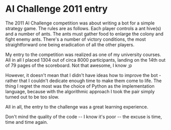 AI Challenge 2011 entry
=======================

The 2011 AI Challenge competition was about writing a bot for a simple
strategy game.
The rules are as follows.
Each player controls a ant hive(s) and a number of ants.
The ants must gather food to enlarge the colony and fight enemy ants.
There's a number of victory conditions,
the most straightforward one being eradication of all the other players.

My entry to the competition was realized as one of my university courses.
All in all I placed 1304 out of circa 8000 participants, landing on the
14th out of 79 pages of the scoreboard. Not that awesome, I know ;p

However, it doesn't mean that I didn't have ideas how to improve the bot -
rather that I couldn't dedicate enough time to make them come to life.
The thing I regret the most was the choice of Python
as the implementation language,
because with the algorithmic approach I took the pair simply turned out
to be too slow.

All in all, the entry to the challenge was a great learning experience.

Don't mind the quality of the code -- I know it's poor --
the excuse is time, time and time again.
